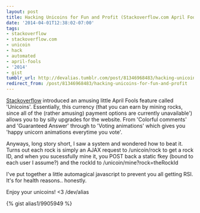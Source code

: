 ```yaml
---
layout: post
title: Hacking Unicoins for Fun and Profit (Stackoverflow.com April Fools 2014)
date: '2014-04-01T12:38:02-07:00'
tags:
- stackoverflow
- stackoverflow.com
- unicoin
- hack
- automated
- april-fools
- '2014'
- gist
tumblr_url: http://devalias.tumblr.com/post/81346968483/hacking-unicoins-for-fun-and-profit
redirect_from: /post/81346968483/hacking-unicoins-for-fun-and-profit
---
```

[Stackoverflow](https://stackoverflow.com/) introduced an amusing little April Fools feature called 'Unicoins'. Essentially, this currency (that you can earn by mining rocks, since all of the (rather amusing) payment options are currently unavailable') allows you to by silly upgrades for the website. From 'Colorful comments' and 'Guaranteed Answer' through to 'Voting animations' which gives you 'happy unicorn animations everytime you vote'.

Anyways, long story short, I saw a system and wondered how to beat it. Turns out each rock is simply an AJAX request to /unicoin/rock to get a rock ID, and when you sucessfully mine it, you POST back a static fkey (bound to each user I assume?) and the rockId to /unicoin/mine?rock=theRockId

I've put together a little automagical javascript to prevent you all getting RSI. It's for health reasons.. honestly.

Enjoy your unicoins! <3 /dev/alias

{% gist alias1/9905949 %}
